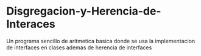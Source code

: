 # Disgregacion-y-Herencia-de-Interaces

Un programa sencillo de aritmetica basica donde se usa la implementacion de interfaces en clases ademas de herencia
de interfaces 
